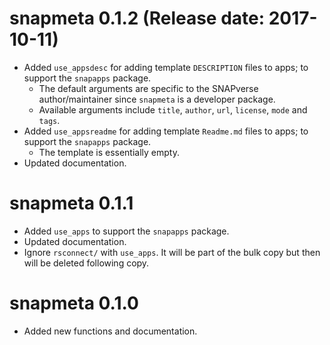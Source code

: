 # snapmeta 0.1.2 (Release date: 2017-10-11)

* Added `use_appsdesc` for adding template `DESCRIPTION` files to apps; to support the `snapapps` package.
    * The default arguments are specific to the SNAPverse author/maintainer since `snapmeta` is a developer package.
    * Available arguments include `title`, `author`, `url`, `license`, `mode` and `tags`.
* Added `use_appsreadme` for adding template `Readme.md` files to apps; to support the `snapapps` package.
    * The template is essentially empty.
* Updated documentation.

# snapmeta 0.1.1

* Added `use_apps` to support the `snapapps` package.
* Updated documentation.
* Ignore `rsconnect/` with `use_apps`. It will be part of the bulk copy but then will be deleted following copy.

# snapmeta 0.1.0

* Added new functions and documentation.
